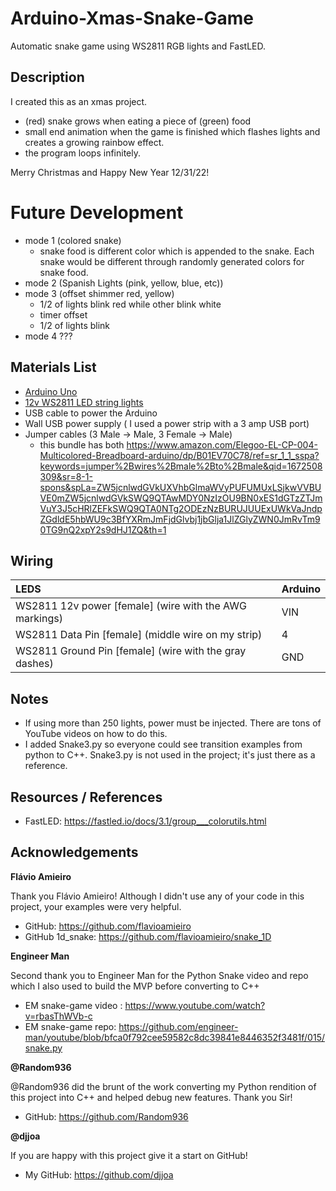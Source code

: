 # Arduino-Xmas-Snake-Game
Automatic snake game using WS2811 RGB lights and FastLED. 

## Description 
 I created this as an xmas project. 
- (red) snake grows when eating a piece of (green) food 
- small end animation when the game is finished which flashes lights and creates a growing rainbow effect.
- the program loops infinitely. 

Merry Christmas and Happy New Year 12/31/22! 
 

# Future Development 
- mode 1 (colored snake) 
  - snake food is different color which is appended to the snake. Each snake would be different through randomly generated colors for snake food. 
- mode 2 (Spanish Lights (pink, yellow, blue, etc))
- mode 3 (offset shimmer red, yellow)
  - 1/2 of lights blink red while other blink white 
  - timer offset 
  - 1/2 of lights blink 
- mode 4 ??? 


## Materials List
- [Arduino Uno](https://www.amazon.com/Arduino-A000066-ARDUINO-UNO-R3/dp/B008GRTSV6/ref=asc_df_B008GRTSV6/?tag=&linkCode=df0&hvadid=309751315916&hvpos=&hvnetw=g&hvrand=8606497603945950419&hvpone=&hvptwo=&hvqmt=&hvdev=c&hvdvcmdl=&hvlocint=&hvlocphy=9008306&hvtargid=pla-457497319401&ref=&adgrpid=67183599252&th=1) 
- [12v WS2811 LED string lights](https://www.amazon.com/dp/B06XSFT1VK?ref=ppx_yo2ov_dt_b_product_details&th=1) 
- USB cable to power the Arduino 
- Wall USB power supply ( I used a power strip with a 3 amp USB port)
- Jumper cables (3 Male -> Male, 3 Female -> Male) 
  - this bundle has both https://www.amazon.com/Elegoo-EL-CP-004-Multicolored-Breadboard-arduino/dp/B01EV70C78/ref=sr_1_1_sspa?keywords=jumper%2Bwires%2Bmale%2Bto%2Bmale&qid=1672508309&sr=8-1-spons&spLa=ZW5jcnlwdGVkUXVhbGlmaWVyPUFUMUxLSjkwVVBUVE0mZW5jcnlwdGVkSWQ9QTAwMDY0NzIzOU9BN0xES1dGTzZTJmVuY3J5cHRlZEFkSWQ9QTA0NTg2ODEzNzBURUJUUExUWkVaJndpZGdldE5hbWU9c3BfYXRmJmFjdGlvbj1jbGlja1JlZGlyZWN0JmRvTm90TG9nQ2xpY2s9dHJ1ZQ&th=1
  
## Wiring

|LEDS|Arduino|
|:--|:--|
|WS2811 12v power \[female] (wire with the AWG markings) |VIN| 
|WS2811 Data Pin \[female] (middle wire on my strip) | 4| 
|WS2811 Ground Pin \[female] (wire with the gray dashes)| GND| 

## Notes
- If using more than 250 lights, power must be injected. There are tons of YouTube videos on how to do this. 
- I added Snake3.py so everyone could see transition examples from python to C++. Snake3.py is not used in the project; it's just there as a reference. 

## Resources / References 
- FastLED: https://fastled.io/docs/3.1/group___colorutils.html

## Acknowledgements 

**Flávio Amieiro**

Thank you Flávio Amieiro! Although I didn't use any of your code in this project, your examples were very helpful.
- GitHub: https://github.com/flavioamieiro
- GitHub 1d_snake: https://github.com/flavioamieiro/snake_1D

**Engineer Man** 

Second thank you to Engineer Man for the Python Snake video and repo which I also used to build the MVP before converting to C++
- EM snake-game video : https://www.youtube.com/watch?v=rbasThWVb-c
- EM snake-game repo: https://github.com/engineer-man/youtube/blob/bfca0f792cee59582c8dc39841e8446352f3481f/015/snake.py

**@Random936**

@Random936 did the brunt of the work converting my Python rendition of this project into C++ and helped debug new features. Thank you Sir! 
- GitHub: https://github.com/Random936

**@djjoa** 

If you are happy with this project give it a start on GitHub! 
- My GitHub: https://github.com/djjoa

